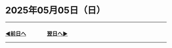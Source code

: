 # 2025年05月05日（日）

---

### [◀️前日へ](https//github.com/yuasys/chatty-journal/blob/main/2025/05/2025-05-04.md)&emsp;&emsp;&emsp;&emsp;[翌日へ▶️](https://github.com/yuasys/chatty-journal/blob/main/2025/05/2025-05-06.md)

---
